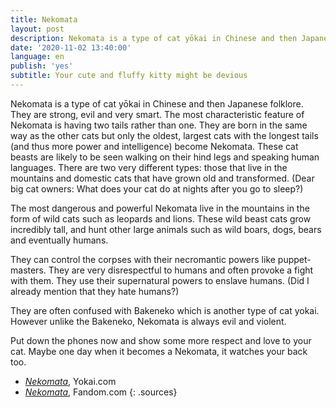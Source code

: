 ```yaml
---
title: Nekomata
layout: post
description: Nekomata is a type of cat yōkai in Chinese and then Japanese folklore. They are strong, evil and very smart. The most characteristic feature of Nekomata is having two tails rather than one.
date: '2020-11-02 13:40:00'
language: en
publish: 'yes'
subtitle: Your cute and fluffy kitty might be devious
---
```


Nekomata is a type of cat yōkai in Chinese and then Japanese folklore. They are strong, evil and very smart. The most characteristic feature of Nekomata is having two tails rather than one. They are born in the same way as the other cats but only the oldest, largest cats with the longest tails (and thus more power and intelligence) become Nekomata. These cat beasts are likely to be seen walking on their hind legs and speaking human languages. There are two very different types: those that live in the mountains and domestic cats that have grown old and transformed. (Dear big cat owners: What does your cat do at nights after you go to sleep?)

The most dangerous and powerful Nekomata live in the mountains in the form of wild cats such as leopards and lions. These wild beast cats grow incredibly tall, and hunt other large animals such as wild boars, dogs, bears and eventually humans.

They can control the corpses with their necromantic powers like puppet-masters. They are very disrespectful to humans and often provoke a fight with them. They use their supernatural powers to enslave humans. (Did I already mention that they hate humans?)

They are often confused with Bakeneko which is another type of cat yokai. However unlike the Bakeneko, Nekomata is always evil and violent.  

Put down the phones now and show some more respect and love to your cat. Maybe one day when it becomes a Nekomata, it watches your back too.


+ *[Nekomata](http://yokai.com/nekomata/)*, Yokai.com
+ *[Nekomata](https://mythology.wikia.org/wiki/Nekomata)*, Fandom.com
{: .sources}
